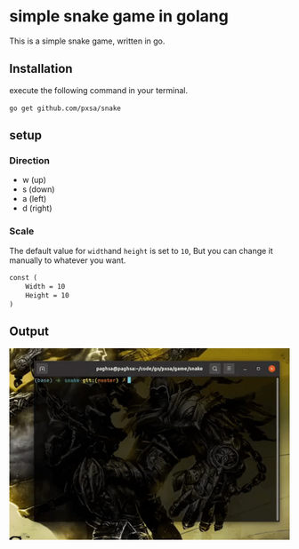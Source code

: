 # simple snake game in golang

This is a simple snake game, written in go.

## Installation

execute the following command in your terminal.

`go get github.com/pxsa/snake`

## setup

### Direction

- w (up)
- s (down)
- a (left)
- d (right)

### Scale

The default value for `width`and `height` is set to `10`, But you can change it manually to whatever you want.

```golang
const (
    Width = 10
    Height = 10
)
```

## Output

<p align="center">

![trailer](./static/output.gif)

</p>

